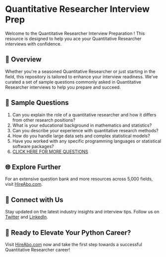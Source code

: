# Quantitative Researcher Interview Prep

Welcome to the Quantitative Researcher Interview Preparation ! This resource is designed to help you ace your Quantitative Researcher interviews with confidence.

## 🚀 Overview

Whether you're a seasoned Quantitative Researcher or just starting in the field, this repository is tailored to enhance your interview readiness. We've curated a set of sample questions commonly asked in Quantitative Researcher interviews to help you prepare and succeed.

## 📝 Sample Questions

1. Can you explain the role of a quantitative researcher and how it differs from other research positions?
2. What is your educational background in mathematics and statistics?
3. Can you describe your experience with quantitative research methods?
4. How do you handle large data sets and complex statistical models?
5. Have you worked with any specific programming languages or statistical software packages?
6. [CLICK HERE FOR MORE QUESTIONS](https://hireabo.com/job/19_3_1/Quantitative%20Researcher)

## 🌐 Explore Further

For an extensive question bank and more resources across 5,000 fields, visit [HireAbo.com](https://www.hireabo.com).

## 📱 Connect with Us

Stay updated on the latest industry insights and interview tips. Follow us on [Twitter](https://twitter.com/hireabo) and [LinkedIn](https://www.linkedin.com/in/hire-abo-3609972a8/).

## 🚀 Ready to Elevate Your Python Career?

Visit [HireAbo.com](https://www.hireabo.com) now and take the first step towards a successful Quantitative Researcher career!